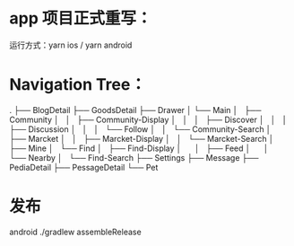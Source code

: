# app 项目正式重写：

运行方式：yarn ios / yarn android

# Navigation Tree：
.
├── BlogDetail
├── GoodsDetail
├── Drawer
│   └── Main
│       ├── Community
│       │   ├── Community-Display
│       │   │   ├── Discover
│       │   │   ├── Discussion
│       │   │   └── Follow
│       │   └── Community-Search
│       ├── Marcket
│       │   ├── Marcket-Display
│       │   └── Marcket-Search
│       ├── Mine
│       └── Find
│           ├── Find-Display
│           │   ├── Feed
│           │   └── Nearby
│           └── Find-Search
├── Settings
├── Message
├── PediaDetail
├── PessageDetail
└── Pet

# 发布
android
./gradlew assembleRelease